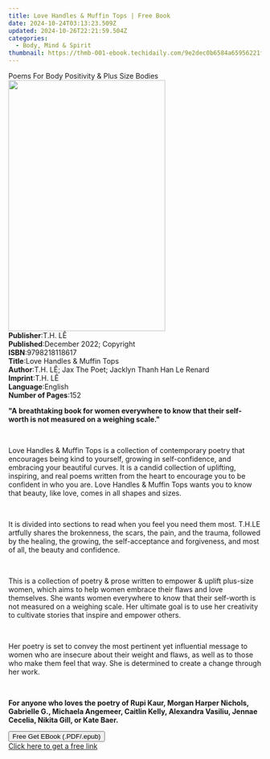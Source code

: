 ```yaml
---
title: Love Handles & Muffin Tops | Free Book
date: 2024-10-24T03:13:23.509Z
updated: 2024-10-26T22:21:59.504Z
categories:
  - Body, Mind & Spirit
thumbnail: https://thmb-001-ebook.techidaily.com/9e2dec0b6584a65956221f7b305b286ac31f39d86a089bdbd8cc215a8e354817.jpg
---
```

<main id="book-container">
  <div class="flex flex-col">
    <div class="book-brief flex-1 py-6 px-4 sm:p-6 md:py-10 md:px-8">
      <!-- brief-->
      <div class="book-brief-main">
        Poems For Body Positivity & Plus Size Bodies
      </div>
    </div>
    <div
      class="book-meta-info flex-1 grid gap-4 col-start-1 col-end-3 row-start-1 sm:mb-6 sm:grid-cols-4 lg:gap-6 lg:col-start-2 lg:row-end-6 lg:row-span-6 lg:mb-0"
    >
      <div
        class="book-meta-info-left place-content-center mt-4 p-4 text-sm leading-6 col-start-2 col-span-2 dark:text-slate-400"
      >
        <img
          class="w-full h-500 object-cover rounded-lg sm:h-255 sm:col-span-2 lg:col-span-full"
          src="https://img-001-ebook.techidaily.com/20602107a3688de582c00b843d508e59e5fcc7b58115d4994c8749fec2039c67.jpg"
          alt=""
          width="312"
          height="500"
        />
      </div>
      <div
        class="book-meta-info-right mt-2 col-start-1 row-start-2 col-span-3 self-center"
      >
        <!-- meta data  -->
        <div class="flex flex-col px-4 md:px-8">
          <div class="flex-1">
            <strong>Publisher</strong>:<span class="px-2">T.H. LÊ</span>
          </div>
          <div class="flex-1">
            <strong>Published</strong>:<span class="px-2"
              >December 2022; Copyright</span
            >
          </div>
          <div class="flex-1">
            <strong>ISBN</strong>:<span class="px-2">9798218118617</span>
          </div>
          <div class="flex-1">
            <strong>Title</strong>:<span class="px-2"
              >Love Handles &amp; Muffin Tops</span
            >
          </div>
          <div class="flex-1">
            <strong>Author</strong>:<span class="px-2"
              >T.H. LÊ; Jax The Poet; Jacklyn Thanh Han Le Renard</span
            >
          </div>
          <div class="flex-1">
            <strong>Imprint</strong>:<span class="px-2">T.H. LÊ</span>
          </div>
          <div class="flex-1">
            <strong>Language</strong>:<span class="px-2">English</span>
          </div>
          <div class="flex-1">
            <strong>Number of Pages</strong>:<span class="px-2">152</span>
          </div>
        </div>
      </div>
    </div>
    <div class="book-description flex-1 py-6 px-4 sm:p-6 md:py-10 md:px-8">
      <div class="book-description-main">
        <div accordion-content="" id="description">
          <p>
            <strong
              >"A breathtaking book for women everywhere to know that their
              self-worth is not measured on a weighing scale."</strong
            >
          </p>
          <p><br /></p>
          <p>
            Love Handles &amp; Muffin Tops is a collection of contemporary
            poetry that encourages being kind to yourself, growing in
            self-confidence, and embracing your beautiful curves. It is a candid
            collection of uplifting, inspiring, and real poems written from the
            heart to encourage you to be confident in who you are. Love Handles
            &amp; Muffin Tops wants you to know that beauty, like love, comes in
            all shapes and sizes.
          </p>
          <p><br /></p>
          <p>
            It is divided into sections to read when you feel you need them
            most. T.H.LE artfully shares the brokenness, the scars, the pain,
            and the trauma, followed by the healing, the growing, the
            self-acceptance and forgiveness, and most of all, the beauty and
            confidence.
          </p>
          <p><br /></p>
          <p>
            This is a collection of poetry &amp; prose written to empower &amp;
            uplift plus-size women, which aims to help women embrace their flaws
            and love themselves. She wants women everywhere to know that their
            self-worth is not measured on a weighing scale. Her ultimate goal is
            to use her creativity to cultivate stories that inspire and empower
            others.
          </p>
          <p><br /></p>
          <p>
            Her poetry is set to convey the most pertinent yet influential
            message to women who are insecure about their weight and flaws, as
            well as to those who make them feel that way. She is determined to
            create a change through her work.
          </p>
          <p><br /></p>
          <p>
            <strong
              >For anyone who loves the poetry of Rupi Kaur, Morgan Harper
              Nichols, Gabrielle G., Michaela Angemeer, Caitlin Kelly, Alexandra
              Vasiliu, Jennae Cecelia, Nikita Gill, or Kate Baer.</strong
            >
          </p>
        </div>
        <div class="accordion-fader"></div>
      </div>
    </div>
    <div class="book-excerpts flex-1 py-6 px-4 sm:p-6 md:py-10 md:px-8"></div>
    <div
      class="book-about-author flex-1 py-6 px-4 sm:p-6 md:py-10 md:px-8"
    ></div>
    <div class="book-free-get flex-1 py-6 px-4 sm:p-6 md:py-10 md:px-8">
      <button
        id="btn-free-get"
        class="bg-blue-500 hover:bg-blue-700 text-white font-bold py-2 px-4 rounded"
      >
        Free Get EBook (.PDF/.epub)
      </button>
      <div id="countdown-display" class="px-2 text-lg mt-2"></div>
      <a
        id="free-link"
        class="hidden bg-blue-500 hover:bg-blue-700 text-white font-bold py-2 px-4 rounded"
        href="https://www.ebooks.com/en-us/book/210721118/love-handles-muffin-tops/t-h-l/"
        target="_blank"
        >Click here to get a free link</a
      >
    </div>
    <script>
      let countdownTime = 0;
      let countdownInterval = null;
      document
        .getElementById('btn-free-get')
        .addEventListener('click', startCountdown);
      function startCountdown() {
        countdownTime = new Date().getTime() + 60000 * 3;
        countdownInterval = setInterval(updateCountdown, 1000);
        document.getElementById('btn-free-get').disabled = true;
        document
          .getElementById('btn-free-get')
          .classList.add('bg-gray-500', 'cursor-not-allowed');
      }
      function updateCountdown() {
        let currentTime = new Date().getTime();
        let timeLeft = countdownTime - currentTime;
        let secondsLeft = Math.floor(timeLeft / 1000);
        document.getElementById('countdown-display').innerHTML =
          `Remaining time: ${secondsLeft} seconds.`;
        if (secondsLeft <= 0) {
          clearInterval(countdownInterval);
          document.getElementById('btn-free-get').classList.add('hidden');
          document.getElementById('free-link').classList.remove('hidden');
          document.getElementById('countdown-display').innerHTML = '';
        }
      }
    </script>
  </div>
</main>

<ins class="adsbygoogle"
      style="display:block"
      data-ad-client="ca-pub-7571918770474297"
      data-ad-slot="8358498916"
      data-ad-format="auto"
      data-full-width-responsive="true"></ins>
    